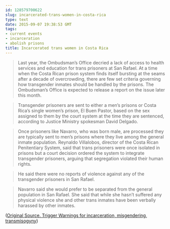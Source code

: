 ```yaml
---
id: 128579700622
slug: incarcerated-trans-women-in-costa-rica
type: text
date: 2015-09-07 19:38:53 GMT
tags:
- current events
- incarceration
- abolish prisons
title: Incarcerated trans women in Costa Rica
---
```

> Last year, the Ombudsman’s Office decried a lack of access to health services and education for trans prisoners at San Rafael. At a time when the Costa Rican prison system finds itself bursting at the seams after a decade of overcrowding, there are few set criteria governing how transgender inmates should be handled by the prisons. The Ombudsman’s Office is expected to release a report on the issue later this month.

> Transgender prisoners are sent to either a men’s prisons or Costa Rica’s single women’s prison, El Buen Pastor, based on the sex assigned to them by the court system at the time they are sentenced, according to Justice Ministry spokesman David Delgado.

> Once prisoners like Navarro, who was born male, are processed they are typically sent to men’s prisons where they live among the general inmate population. Reynaldo Villalobos, director of the Costa Rican Penitentiary System, said that trans prisoners were once isolated in prisons but a court decision ordered the system to integrate transgender prisoners, arguing that segregation violated their human rights.

> He said there were no reports of violence against any of the transgender prisoners in San Rafael.

> Navarro said she would prefer to be separated from the general population in San Rafael. She said that while she hasn’t suffered any physical violence she and other trans inmates have been verbally harassed by other inmates.

([Original Source. Trigger Warnings for incarceration, misgendering, transmisogyny][1])

[1]: https://archive.is/jGNhN